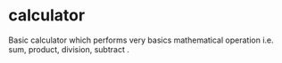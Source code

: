 # calculator
Basic calculator which performs very basics mathematical operation i.e. sum, product, division, subtract .
